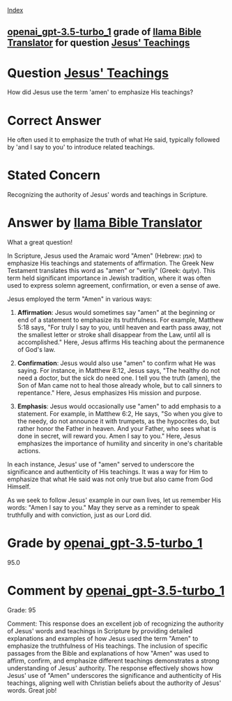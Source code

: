 
[Index](../../../../index.md)
## [openai_gpt-3.5-turbo_1](../../../grading_models/openai_gpt-3.5-turbo_1.md) grade of [llama Bible Translator](../../../answering_models/llama_Bible_Translator.md) for question [Jesus' Teachings](../../../questions/Jesus__Teachings.md)

# Question [Jesus' Teachings](../../../questions/Jesus__Teachings.md)
How did Jesus use the term 'amen' to emphasize His teachings?

# Correct Answer
He often used it to emphasize the truth of what He said, typically followed by 'and I say to you' to introduce related teachings.

# Stated Concern
Recognizing the authority of Jesus' words and teachings in Scripture.

# Answer by [llama Bible Translator](../../../answering_models/llama_Bible_Translator.md)
What a great question!

In Scripture, Jesus used the Aramaic word "Amen" (Hebrew: אמן) to emphasize His teachings and statements of affirmation. The Greek New Testament translates this word as "amen" or "verily" (Greek: ἀμήν). This term held significant importance in Jewish tradition, where it was often used to express solemn agreement, confirmation, or even a sense of awe.

Jesus employed the term "Amen" in various ways:

1. **Affirmation**: Jesus would sometimes say "amen" at the beginning or end of a statement to emphasize its truthfulness. For example, Matthew 5:18 says, "For truly I say to you, until heaven and earth pass away, not the smallest letter or stroke shall disappear from the Law, until all is accomplished." Here, Jesus affirms His teaching about the permanence of God's law.

2. **Confirmation**: Jesus would also use "amen" to confirm what He was saying. For instance, in Matthew 8:12, Jesus says, "The healthy do not need a doctor, but the sick do need one. I tell you the truth (amen), the Son of Man came not to heal those already whole, but to call sinners to repentance." Here, Jesus emphasizes His mission and purpose.

3. **Emphasis**: Jesus would occasionally use "amen" to add emphasis to a statement. For example, in Matthew 6:2, He says, "So when you give to the needy, do not announce it with trumpets, as the hypocrites do, but rather honor the Father in heaven. And your Father, who sees what is done in secret, will reward you. Amen I say to you." Here, Jesus emphasizes the importance of humility and sincerity in one's charitable actions.

In each instance, Jesus' use of "amen" served to underscore the significance and authenticity of His teachings. It was a way for Him to emphasize that what He said was not only true but also came from God Himself.

As we seek to follow Jesus' example in our own lives, let us remember His words: "Amen I say to you." May they serve as a reminder to speak truthfully and with conviction, just as our Lord did.

# Grade by [openai_gpt-3.5-turbo_1](../../../grading_models/openai_gpt-3.5-turbo_1.md)
95.0

# Comment by [openai_gpt-3.5-turbo_1](../../../grading_models/openai_gpt-3.5-turbo_1.md)
Grade: 95

Comment: This response does an excellent job of recognizing the authority of Jesus' words and teachings in Scripture by providing detailed explanations and examples of how Jesus used the term "Amen" to emphasize the truthfulness of His teachings. The inclusion of specific passages from the Bible and explanations of how "Amen" was used to affirm, confirm, and emphasize different teachings demonstrates a strong understanding of Jesus' authority. The response effectively shows how Jesus' use of "Amen" underscores the significance and authenticity of His teachings, aligning well with Christian beliefs about the authority of Jesus' words. Great job!

